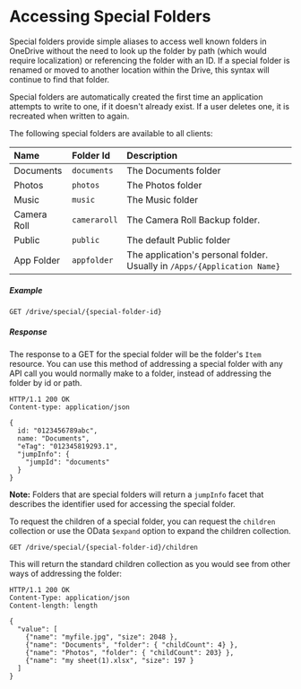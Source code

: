 ﻿# Accessing Special Folders

Special folders provide simple aliases to access well known folders in OneDrive
without the need to look up the folder by path (which would require localization)
or referencing the folder with an ID. If a special folder is renamed or moved
to another location within the Drive, this syntax will continue to find that
folder.

Special folders are automatically created the first time an application attempts
to write to one, if it doesn't already exist. If a user deletes one, it is
recreated when written to again.

The following special folders are available to all clients:

| Name        | Folder Id    | Description                                                              |
|:------------|:-------------|:-------------------------------------------------------------------------|
| Documents   | `documents`  | The Documents folder                                                     |
| Photos      | `photos`     | The Photos folder                                                        |
| Music       | `music`      | The Music folder                                                         |
| Camera Roll | `cameraroll` | The Camera Roll Backup folder.                                           |
| Public      | `public`     | The default Public folder                                                |
| App Folder  | `appfolder`  | The application's personal folder. Usually in `/Apps/{Application Name}` |


##### Example

<!-- {"blockType": "request", "name": "get-special-folder"} -->
```http
GET /drive/special/{special-folder-id}
```

##### Response
The response to a GET for the special folder will be the folder's `Item`
resource. You can use this method of addressing a special folder with any API
call you would normally make to a folder, instead of addressing the folder
by id or path.

<!-- { "blockType": "response", "@odata.type": "oneDrive.item", "truncated": true } -->
```http
HTTP/1.1 200 OK
Content-type: application/json

{
  id: "0123456789abc",
  name: "Documents",
  "eTag": "012345819293.1",
  "jumpInfo": {
    "jumpId": "documents"
  }
}
```

**Note:** Folders that are special folders will return a `jumpInfo` facet that
describes the identifier used for accessing the special folder.

To request the children of a special folder, you can request the `children`
collection or use the OData `$expand` option to expand the children collection.

<!-- {"blockType": "request", "name": "get-special-children"} -->
```http
GET /drive/special/{special-folder-id}/children
```

This will return the standard children collection as you would see from other
ways of addressing the folder:

<!-- { "blockType": "response", "@odata.type": "oneDrive.item", "isCollection": true, "truncated": true} -->
```http
HTTP/1.1 200 OK
Content-Type: application/json
Content-length: length

{
  "value": [
    {"name": "myfile.jpg", "size": 2048 },
    {"name": "Documents", "folder": { "childCount": 4} },
    {"name": "Photos", "folder": { "childCount": 203} },
    {"name": "my sheet(1).xlsx", "size": 197 }
  ]
}
```
